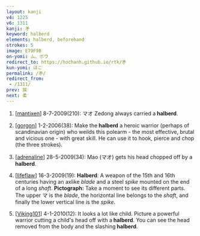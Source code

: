 ```yaml
---
layout: kanji
v4: 1225
v6: 1311
kanji: 矛
keyword: halberd
elements: halberd, beforehand
strokes: 5
image: E79F9B
on-yomi: ム、ボウ
redirect_to: https://hochanh.github.io/rtk/矛
kun-yomi: ほこ
permalink: /矛/
redirect_from:
 - /1311/
prev: 挨
next: 柔
---
```


1) [<a href="http://kanji.koohii.com/profile/mantixen">mantixen</a>] 8-7-2009(210): マオ Zedong always carried a<strong> halberd</strong>.

2) [<a href="http://kanji.koohii.com/profile/gorgon">gorgon</a>] 1-2-2006(38): Make the<strong> halberd</strong> a heroic warrior (perhaps of scandinavian origin) who weilds this polearm - the most effective, brutal and vicious one - with great skill. He can use it to hook, pierce and chop (the three strokes).

3) [<a href="http://kanji.koohii.com/profile/adrenaline">adrenaline</a>] 28-5-2009(34): Mao (マオ) gets his head chopped off by a<strong> halberd</strong>.

4) [<a href="http://kanji.koohii.com/profile/lifeflaw">lifeflaw</a>] 16-3-2009(19): <strong>Halberd</strong>: A weapon of the 15th and 16th centuries having an axlike <em>blade</em> and a steel <em>spike</em> mounted on the end of a long <em>shaft</em>. <strong>Pictograph:</strong> Take a moment to see its different parts. The upper マ is the <em>blade</em>, the horizontal line belongs to the <em>shaft</em>, and finally the lower vertical line is the <em>spike</em>.

5) [<a href="http://kanji.koohii.com/profile/Viking101">Viking101</a>] 4-1-2010(12): It looks a lot like child. Picture a powerful warrior cutting a child&#039;s head off with a<strong> halberd</strong>. You can see the head removed from the body and the slashing<strong> halberd</strong>.

